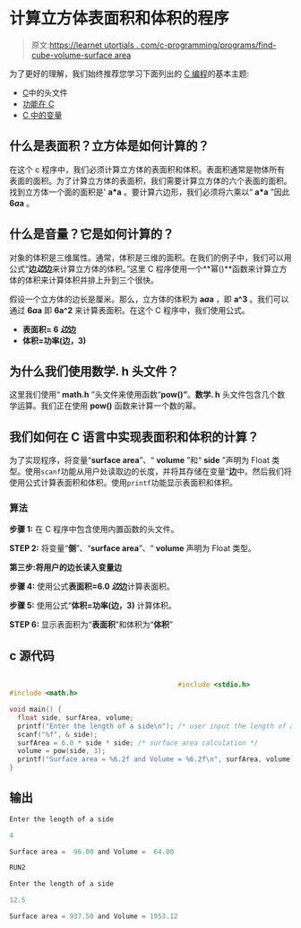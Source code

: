 # 计算立方体表面积和体积的程序

> 原文:[https://learnet utortials . com/c-programming/programs/find-cube-volume-surface area](https://learnetutorials.com/c-programming/programs/find-cube-volume-surfacearea)

为了更好的理解，我们始终推荐您学习下面列出的 [C 编程](../ "C programming")的基本主题:

*   [C](../../c-programming/header-files)中的头文件
*   [功能在 C](../../c-programming/functions)
*   [C 中的变量](../../c-programming/variables)

## 什么是表面积？立方体是如何计算的？

在这个 c 程序中，我们必须计算立方体的表面积和体积。表面积通常是物体所有表面的面积。为了计算立方体的表面积，我们需要计算立方体的六个表面的面积。找到立方体一个面的面积是' **a*a** 。要计算六边形，我们必须将六乘以“ **a*a** ”因此 **6*a*a** 。

## 什么是音量？它是如何计算的？

对象的体积是三维属性。通常，体积是三维的面积。在我们的例子中，我们可以用公式“**边*边*边**来计算立方体的体积。”这里 C 程序使用一个**幂()**函数来计算立方体的体积来计算体积并排上升到三个很快。

假设一个立方体的边长是厘米。那么，立方体的体积为 **a*a*a** ，即 **a^3** 。我们可以通过 **6*a*a** 即 **6a^2** 来计算表面积。在这个 C 程序中，我们使用公式。

*   **表面积= 6 *边*边**
*   **体积=功率(边，3)**

## 为什么我们使用数学. h 头文件？

这里我们使用“ **math.h** ”头文件来使用函数“**pow()”**。**数学. h** 头文件包含几个数学运算。我们正在使用 **pow()** 函数来计算一个数的幂。

## 我们如何在 C 语言中实现表面积和体积的计算？

为了实现程序，将变量“**surface area**”、“ **volume** ”和“ **side** ”声明为 Float 类型。使用`scanf`功能从用户处读取边的长度，并将其存储在变量“**边**中。然后我们将使用公式计算表面积和体积。使用`printf`功能显示表面积和体积。

### 算法

**步骤 1:** 在 C 程序中包含使用内置函数的头文件。

**STEP 2:** 将变量“**侧**”、“**surface area**”、“ **volume** 声明为 Float 类型。

**第三步:**将用户的边长读入变量**边**

**步骤 4:** 使用公式**表面积=6.0 *边*边**计算表面积。

**步骤 5:** 使用公式“**体积=功率(边，3)** 计算体积。

**STEP 6:** 显示表面积为“**表面积**”和体积为“**体积**”

## c 源代码

```c

                                          #include <stdio.h>
#include <math.h>

void main() {
  float side, surfArea, volume;
  printf("Enter the length of a side\n"); /* user input the length of a side */
  scanf("%f", & side);
  surfArea = 6.0 * side * side; /* surface area calculation */
  volume = pow(side, 3);
  printf("Surface area = %6.2f and Volume = %6.2f\n", surfArea, volume); /* displaying the output surface area and volume */
}

```

## 输出

```c
Enter the length of a side

4

Surface area =  96.00 and Volume =  64.00

RUN2

Enter the length of a side

12.5

Surface area = 937.50 and Volume = 1953.12
```